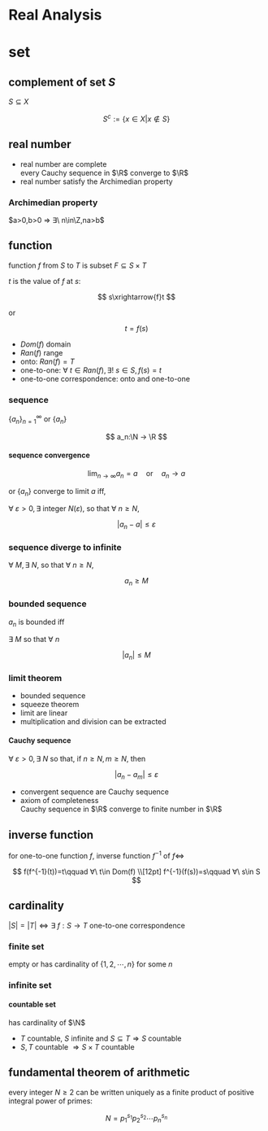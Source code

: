 # Real Analysis

# set

## complement of set $S$

$S ⊆ X$

$$
S^c:=\{x\in X|x\notin S\}
$$

## real number

- real number are complete\
    every Cauchy sequence in $\R$ converge to $\R$
- real number satisfy the Archimedian property

### Archimedian property

$a>0,b>0 ⇒ ∃\ n\in\Z,na>b$

## function

function $f$ from $S$ to $T$ is subset $F ⊆ S\times T$

$t$ is the value of $f$ at $s$:

$$
s\xrightarrow{f}t
$$

or

$$
t=f(s)
$$

- $Dom(f)$ domain
- $Ran(f)$ range
- onto: $Ran(f)=T$
- one-to-one: $∀\ t\in Ran(f),∃!\ s\in S,f(s)=t$
- one-to-one correspondence: onto and one-to-one

### sequence

$\{a_n\}_{n=1}^∞$ or $\{a_n\}$

$$
a_n:\N → \R
$$

#### sequence convergence

$$
\lim_{n → ∞}a_n=a
\quad\text{or}\quad
a_n → a
$$

or $\{a_n\}$ converge to limit $a$ iff,

$∀\ \varepsilon>0,∃$ integer $N(\varepsilon)$, so that $∀\ n≥N$,

$$
|a_n-a|≤\varepsilon
$$

### sequence diverge to infinite

$∀\ M,∃\ N$, so that $∀\ n≥N$,

$$
a_n≥M
$$

### bounded sequence

$a_n$ is bounded iff

$∃\ M$ so that $∀\ n$

$$
|a_n|≤M
$$

### limit theorem

- bounded sequence
- squeeze theorem
- limit are linear
- multiplication and division can be extracted

#### Cauchy sequence

$∀\ \varepsilon>0,∃\ N$ so that, if $n≥N,m≥N$, then

$$
|a_n-a_m|≤\varepsilon
$$

- convergent sequence are Cauchy sequence
- axiom of completeness\
    Cauchy sequence in $\R$ converge to finite number in $\R$

## inverse function

for one-to-one function $f$, inverse function $f^{-1}$ of $f\iff$

$$
f(f^{-1}(t))=t\qquad ∀\ t\in Dom(f)
\\[12pt]
f^{-1}(f(s))=s\qquad ∀\ s\in S
$$

## cardinality

$|S|=|T|\iff ∃\ f:S → T$ one-to-one correspondence

### finite set

empty or has cardinality of $\{1,2,\cdots,n\}$ for some $n$

### infinite set

#### countable set

has cardinality of $\N$

- $T$ countable, $S$ infinite and $S ⊆ T ⇒ S$ countable
- $S,T$ countable $⇒ S\times T$ countable

## fundamental theorem of arithmetic

every integer $N≥2$ can be written uniquely as
a finite product of positive integral power of primes:

$$
N=p_1^{s_1}p_2^{s_2}\cdots p_n^{s_n}
$$

